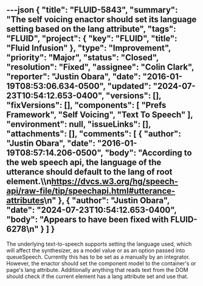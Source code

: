 ---json
{
  "title": "FLUID-5843",
  "summary": "The self voicing enactor should set its language setting based on the lang attribute",
  "tags": "FLUID",
  "project": {
    "key": "FLUID",
    "title": "Fluid Infusion"
  },
  "type": "Improvement",
  "priority": "Major",
  "status": "Closed",
  "resolution": "Fixed",
  "assignee": "Colin Clark",
  "reporter": "Justin Obara",
  "date": "2016-01-19T08:53:06.634-0500",
  "updated": "2024-07-23T10:54:12.653-0400",
  "versions": [],
  "fixVersions": [],
  "components": [
    "Prefs Framework",
    "Self Voicing",
    "Text To Speech"
  ],
  "environment": null,
  "issueLinks": [],
  "attachments": [],
  "comments": [
    {
      "author": "Justin Obara",
      "date": "2016-01-19T08:57:14.206-0500",
      "body": "According to the web speech api, the language of the utterance should default to the lang of root element.\\\n<https://dvcs.w3.org/hg/speech-api/raw-file/tip/speechapi.html#utterance-attributes>\n"
    },
    {
      "author": "Justin Obara",
      "date": "2024-07-23T10:54:12.653-0400",
      "body": "Appears to have been fixed with **FLUID-6278**\n"
    }
  ]
}
---
The underlying text-to-speech supports setting the language used, which will affect the synthesizer, as a model value or as an option passed into queueSpeech. Currently this has to be set as a manually by an integrator. However, the enactor should set the component model to the container's or page's lang attribute. Additionally anything that reads text from the DOM should check if the current element has a lang attribute set and use that.

        